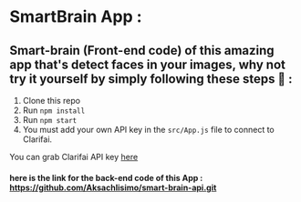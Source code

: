 # SmartBrain App :
## Smart-brain (Front-end code) of this amazing app that's detect faces in your images, why not try it yourself by simply following these steps 🤩 :

1. Clone this repo
2. Run `npm install`
3. Run `npm start`
4. You must add your own API key in the `src/App.js` file to connect to Clarifai.

You can grab Clarifai API key [here](https://www.clarifai.com/)

#### here is the link for the back-end code of this App : https://github.com/Aksachlisimo/smart-brain-api.git


